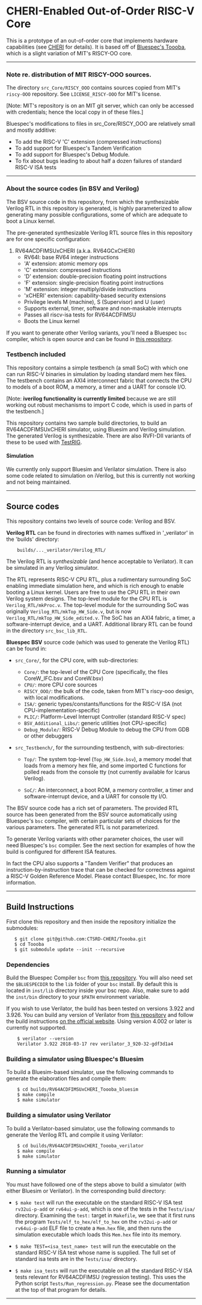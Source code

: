 # CHERI-Enabled Out-of-Order RISC-V Core

This is a prototype of an out-of-order core that implements hardware capabilities (see [CHERI](https://www.cl.cam.ac.uk/research/security/ctsrd/cheri/) for details). It is based off of [Bluespec's Toooba](https://github.com/bluespec/Toooba), which is a slight variation of MIT's RISCY-OO core.

----------------------------------------------------------------
### Note re. distribution of MIT RISCY-OOO sources.

The directory `src_Core/RISCY_OOO` contains sources copied from MIT's
`riscy-OOO` repository.  See `LICENSE_RISCY-OOO` for MIT's license.

[Note: MIT's repository is on an MIT git server, which can only be
 accessed with credentials; hence the local copy in of these files.]

Bluespec's modifications to files in src_Core/RISCY_OOO are relatively
small and mostly additive:

- To add the RISC-V 'C' extension (compressed instructions)
- To add support for Bluespec's Tandem Verification
- To add support for Bluespec's Debug Module.
- To fix about bugs leading to about half a dozen failures of standard RISC-V ISA tests

----------------------------------------------------------------
### About the source codes (in BSV and Verilog)

The BSV source code in this repository, from which the synthesizable
Verilog RTL in this repository is generated, is highly parameterized
to allow generating many possible configurations, some of which are
adequate to boot a Linux kernel.

The pre-generated synthesizable Verilog RTL source files in this
repository are for one specific configuration:

1. RV64ACDFIMSUxCHERI    (a.k.a. RV64GCxCHERI)
    - RV64I: base RV64 integer instructions
    - 'A' extension: atomic memory ops
    - 'C' extension: compressed instructions
    - 'D' extension: double-precision floating point instructions
    - 'F' extension: single-precision floating point instructions
    - 'M' extension: integer multiply/divide instructions
    - 'xCHERI' extension: capability-based security extensions
    - Privilege levels M (machine), S (Supervisor) and U (user)
    - Supports external, timer, software and non-maskable interrupts
    - Passes all riscv-isa tests for RV64ACDFIMSU
    - Boots the Linux kernel

If you want to generate other Verilog variants, you'll need a Bluespec
`bsc` compiler, which is open source and can be found in [this repository](https://github.com/B-Lang-org/bsc).

### Testbench included

This repository contains a simple testbench (a small SoC) with which
one can run RISC-V binaries in simulation by loading standard mem hex
files.  The testbench contains an AXI4 interconnect
fabric that connects the CPU to models of a boot ROM, a memory, a
timer and a UART for console I/O.

[Note: **iverilog functionality is currently limited** because we are
still working out robust mechanisms to import C code, which is used in
parts of the testbench.]

This repository contains two sample build directories, to build
an RV64ACDFIMSUxCHERI simulator, using Bluesim and Verilog simulation.
The generated Verilog is synthesizable.
There are also RVFI-DII variants of these to be used with [TestRIG](https://github.com/CTSRD-CHERI/TestRIG).

#### Simulation

We currently only support Bluesim and Verilator simulation. There is also some code related to simulation on iVerilog, but this is currently not working and not being maintained.

----------------------------------------------------------------
## Source codes

This repository contains two levels of source code: Verilog and BSV.

**Verilog RTL** can be found in directories with names suffixed in
'_verilator' in the 'builds' directory:

        builds/..._verilator/Verilog_RTL/

The Verilog RTL is _synthesizable_ (and hence acceptable to
Verilator).  It can be simulated in any Verilog simulator.

The RTL represents RISC-V CPU RTL, plus a rudimentary surrounding SoC
enabling immediate simulation here, and which is rich enough to enable
booting a Linux kernel.  Users are free to use the CPU RTL in their
own Verilog system designs.  The top-level module for the CPU RTL is
`Verilog_RTL/mkProc.v`.  The top-level module for the surrounding
SoC was originally `Verilog_RTL/mkTop_HW_Side.v`, but is now `Verilog_RTL/mkTop_HW_Side_edited.v`.  The SoC has an AXI4
fabric, a timer, a software-interrupt device, and a UART.  Additional
library RTL can be found in the directory `src_bsc_lib_RTL`.

**Bluespec BSV** source code (which was used to generate the Verilog RTL) can be found in:

- `src_Core/`, for the CPU core, with sub-directories:
   - `Core/`: the top-level of the CPU Core (specifically, the files CoreW_IFC.bsv and CoreW.bsv)
   - `CPU/`: more CPU core sources
   - `RISCY_OOO/`: the bulk of the code, taken from MIT's riscy-ooo design, with local modifications.
   - `ISA/`:  generic types/constants/functions for the RISC-V ISA (not CPU-implementation-specific)
   - `PLIC/`: Platform-Level Interrupt Controller (standard RISC-V spec)
   - `BSV_Additional_Libs/`: generic utilities (not CPU-specific)
   - `Debug_Module/`: RISC-V Debug Module to debug the CPU from GDB or other debuggers

- `src_Testbench/`, for the surrounding testbench, with sub-directories:

   - `Top/`: The system top-level (`Top_HW_Side.bsv`), a memory model
       that loads from a memory hex file, and some imported C
       functions for polled reads from the console tty (not currently
       available for Icarus Verilog).

   - `SoC/`: An interconnect, a boot ROM, a memory controller, a timer
       and software-interrupt device, and a UART for console tty I/O.

The BSV source code has a rich set of parameters. The provided RTL
source has been generated from the BSV source automatically using
Bluespec's `bsc` compiler, with certain particular sets of choices for
the various parameters.  The generated RTL is not parameterized.

To generate Verilog variants with other parameter choices, the user
will need Bluespec's `bsc` compiler.  See the next section for
examples of how the build is configured for different ISA features.

In fact the CPU also supports a "Tandem Verifier" that produces an
instruction-by-instruction trace that can be checked for correctness
against a RISC-V Golden Reference Model.  Please contact Bluespec,
Inc. for more information.

----------------------------------------------------------------
## Build Instructions

First clone this repository and then inside the repository initialize the submodules:

       $ git clone git@github.com:CTSRD-CHERI/Toooba.git
       $ cd Toooba
       $ git submodule update --init --recursive

### Dependencies

Build the Bluespec Compiler `bsc` from [this repository](https://github.com/B-Lang-org/bsc). You will also need set the `$BLUESPECDIR` to the `lib` folder of your `bsc` install. By default this is located in `inst/lib` directory inside your bsc repo. Also, make sure to add the `inst/bin` directory to your `$PATH` environment variable.

If you wish to use Verilator, the build has been tested on versions 3.922 and 3.926.
You can build any version of Verilator from [this repository](https://github.com/verilator/verilator/releases) and follow the build instructions [on the official website](https://www.veripool.org/projects/verilator/wiki/Installing).
Using version 4.002 or later is currently not supported.

        $ verilator --version
        Verilator 3.922 2018-03-17 rev verilator_3_920-32-gdf3d1a4

### Building a simulator using Bluespec's Bluesim

To build a Bluesim-based simulator, use the following commands to generate the elaboration files and compile them:

        $ cd builds/RV64ACDFIMSUxCHERI_Toooba_bluesim
        $ make compile
        $ make simulator

### Building a simulator using Verilator

To build a Verilator-based simulator, use the following commands to generate the Verilog RTL and compile it using Verilator:

        $ cd builds/RV64ACDFIMSUxCHERI_Toooba_verilator
        $ make compile
        $ make simulator

### Running a simulator

You must have followed one of the steps above to build a simulator (with either Bluesim or Verilator).
In the corresponding build directory:

  - `$ make test` will run the executable on the standard RISC-V ISA
        test `rv32ui-p-add` or `rv64ui-p-add`, which is one of the
        tests in the `Tests/isa/` directory.  Examining the `test:`
        target in `Makefile`, we see that it first runs the program
        `Tests/elf_to_hex/elf_to_hex` on the `rv32ui-p-add` or
        `rv64ui-p-add` ELF file to create a `Mem.hex` file, and then
        runs the simulation executable which loads this `Mem.hex` file
        into its memory.

  - `$ make TEST=<isa_test_name> test` will run the executable on the
        standard RISC-V ISA test whose name is supplied.
        The full set of standard isa tests are in the `Tests/isa/` directory.

  - `$ make isa_tests` will run the executable on
      all the standard RISC-V ISA tests relevant for RV64ACDFIMSU (regression testing).
      This uses the Python script `Tests/Run_regression.py`.
      Please see the documentation at the top of that program for details.

----------------------------------------------------------------
